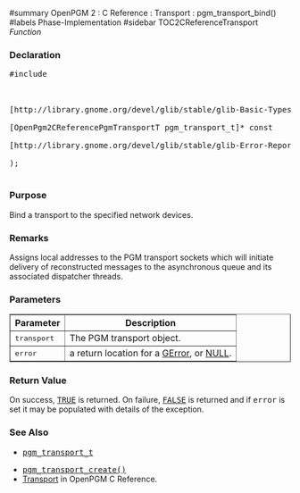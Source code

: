 ﻿#summary OpenPGM 2 : C Reference : Transport : pgm\_transport\_bind()
#labels Phase-Implementation
#sidebar TOC2CReferenceTransport
_Function_
### Declaration ###
<pre>
#include <pgm/pgm.h><br>
<br>
[http://library.gnome.org/devel/glib/stable/glib-Basic-Types.html#gboolean gboolean] *pgm_transport_bind* (<br>
[OpenPgm2CReferencePgmTransportT pgm_transport_t]* const    transport,<br>
[http://library.gnome.org/devel/glib/stable/glib-Error-Reporting.html#GError GError]**                  error<br>
);<br>
</pre>

### Purpose ###
Bind a transport to the specified network devices.

### Remarks ###
Assigns local addresses to the PGM transport sockets which will initiate delivery of reconstructed messages to the asynchronous queue and its associated dispatcher threads.

### Parameters ###

<table cellpadding='5' border='1' cellspacing='0'>
<tr>
<th>Parameter</th>
<th>Description</th>
</tr>
<tr>
<td><tt>transport</tt></td>
<td>The PGM transport object.</td>
</tr><tr>
<td><tt>error</tt></td>
<td>a return location for a <a href='http://library.gnome.org/devel/glib/stable/glib-Error-Reporting.html#GError'>GError</a>, or <a href='http://library.gnome.org/devel/glib/stable/glib-Standard-Macros.html#NULL--CAPS'>NULL</a>.</td>
</tr>
</table>

### Return Value ###
On success, <tt><a href='http://library.gnome.org/devel/glib/stable/glib-Standard-Macros.html#TRUE--CAPS'>TRUE</a></tt> is returned.  On failure, <tt><a href='http://library.gnome.org/devel/glib/stable/glib-Standard-Macros.html#FALSE--CAPS'>FALSE</a></tt> is returned and if <tt>error</tt> is set it may be populated with details of the exception.

### See Also ###
  * <tt><a href='OpenPgm2CReferencePgmTransportT.md'>pgm_transport_t</a></tt><br>
<ul><li><tt><a href='OpenPgm2CReferencePgmTransportCreate.md'>pgm_transport_create()</a></tt><br>
</li><li><a href='OpenPgm2CReferenceTransport.md'>Transport</a> in OpenPGM C Reference.